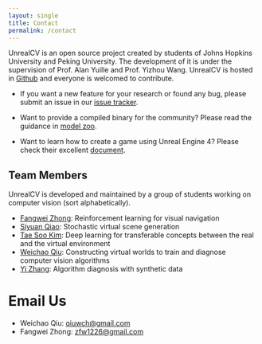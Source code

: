 ```yaml
---
layout: single
title: Contact
permalink: /contact
---
```


UnrealCV is an open source project created by students of Johns Hopkins University and Peking University. The development of it is under the supervision of Prof. Alan Yuille and Prof. Yizhou Wang. UnrealCV is hosted in [Github](http://github.com/unrealcv/unrealcv) and everyone is welcomed to contribute.


<div id="issue"></div>

- If you want a new feature for your research or found any bug, please submit an issue in our [issue tracker](https://github.com/unrealcv/unrealcv/issues).

- Want to provide a compiled binary for the community? Please read the guidance in [model zoo](http://docs.unrealcv.org/en/master/reference/model_zoo.html).  

- Want to learn how to create a game using Unreal Engine 4? Please check their excellent [document](https://docs.unrealengine.com/latest/INT/).

## Team Members

UnrealCV is developed and maintained by a group of students working on computer vision (sort alphabetically).

- [Fangwei Zhong](https://github.com/zfw1226): Reinforcement learning for visual navigation
- [Siyuan Qiao](http://www.cs.jhu.edu/~syqiao/): Stochastic virtual scene generation
- [Tae Soo Kim](): Deep learning for transferable concepts between the real and the virtual environment
- [Weichao Qiu](http://weichaoqiu.com): Constructing virtual worlds to train and diagnose computer vision algorithms
- [Yi Zhang](): Algorithm diagnosis with synthetic data 
 
 # Email Us
 - Weichao Qiu: qiuwch@gmail.com
 - Fangwei Zhong: zfw1226@gmail.com
